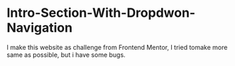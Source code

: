 # Intro-Section-With-Dropdwon-Navigation
I make this website as challenge from Frontend Mentor, I tried  tomake more same as possible, but i have some bugs.

